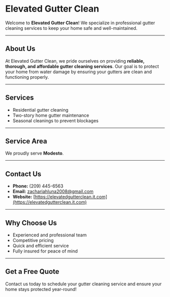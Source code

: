 # Elevated Gutter Clean

Welcome to **Elevated Gutter Clean**! We specialize in professional gutter cleaning services to keep your home safe and well-maintained.  

---

## About Us
At Elevated Gutter Clean, we pride ourselves on providing **reliable, thorough, and affordable gutter cleaning services**. Our goal is to protect your home from water damage by ensuring your gutters are clean and functioning properly.  

---

## Services
- Residential gutter cleaning
- Two-story home gutter maintenance
- Seasonal cleanings to prevent blockages

---

## Service Area
We proudly serve **Modesto**.  

---

## Contact Us
- **Phone:** (209) 445-6563  
- **Email:** zachariahluna2008@gmail.com  
- **Website:** [https://elevatedgutterclean.it.com](https://elevatedgutterclean.it.com)

---

## Why Choose Us
- Experienced and professional team  
- Competitive pricing  
- Quick and efficient service  
- Fully insured for peace of mind  

---

## Get a Free Quote
Contact us today to schedule your gutter cleaning service and ensure your home stays protected year-round!
